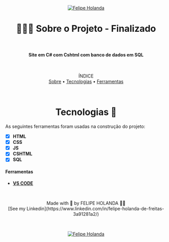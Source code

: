 <p align="center">
   <a href="https://www.linkedin.com/in/felipe-holanda-de-freitas-3a91281a2/">
      <img alt="Felipe Holanda" src="https://img.shields.io/badge/-Felipe Holanda-blue?style=flat&logo=Linkedin&logoColor=bluee" />
   </a>
</p>

<h1 align="center"> 👨🏻‍💻 Sobre o Projeto - Finalizado</h1>
<br>
<h4 align="center">Site em C# com Cshtml com banco de dados em SQL</h4>

<br>

<p align="center">ÍNDICE<br>
<a href="#sobre">Sobre</a> •
<a href="#Tecnologias-">Tecnologias</a> •
<a href="#Ferramentas">Ferramentas</a></p>

<br>

  <h1 align="center"> Tecnologias 🚀</h1>

  As seguintes ferramentas foram usadas na construção do projeto:

  - [x] **HTML**
  - [x] **CSS**
  - [x] **JS**
  - [x] **CSHTML**
  - [x] **SQL**

  #### Ferramentas

  - [**VS CODE**](https://code.visualstudio.com/)

<br>

  <p align="center">Made with 💜 by FELIPE HOLANDA 👋🏻 <br>[See my Linkedin](https://www.linkedin.com/in/felipe-holanda-de-freitas-3a91281a2/)</p>
  
<br>

<p align="center">
   <a href="https://www.linkedin.com/in/felipe-holanda-de-freitas-3a91281a2/">
      <img alt="Felipe Holanda" src="https://img.shields.io/badge/-Felipe Holanda-blue?style=flat&logo=Linkedin&logoColor=bluee" />
   </a>
</p>
